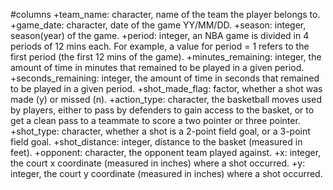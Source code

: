 #columns
+team_name: character, name of the team the player belongs to.
+game_date: character, date of the game YY/MM/DD.
+season: integer, season(year) of the game.
+period: integer, an NBA game is divided in 4 periods of 12 mins each. For example, a value for period = 1 refers to the first period (the first 12 mins of the game).
+minutes_remaining: integer, the amount of time in minutes that remained to be played in a given period.
+seconds_remaining: integer, the amount of time in seconds that remained to be played in a given period.
+shot_made_flag: factor, whether a shot was made (y) or missed (n).
+action_type: character, the basketball moves used by players, either to pass by defenders to gain access to the basket, or to get a clean pass to a teammate to score a two pointer or three pointer.
+shot_type: character, whether a shot is a 2-point field goal, or a 3-point field goal.
+shot_distance: integer, distance to the basket (measured in feet).
+opponent: character, the opponent team played against.
+x: integer, the court x coordinate (measured in inches) where a shot occurred.
+y: integer, the court y coordinate (measured in inches) where a shot occurred.
